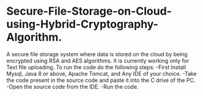 # Secure-File-Storage-on-Cloud-using-Hybrid-Cryptography-Algorithm.
A secure file storage system where data is stored on the cloud by being encrypted using RSA and AES algorithms.
It is currently working only for Text file uploading.
To run the code do the following steps:
-First Install Mysql, Java 8 or above, Apache Tomcat, and Any IDE of your choice.
-Take the code present in the source code and paste it into the C drive of the PC.
-Open the source code from the IDE. 
-Run the code.

